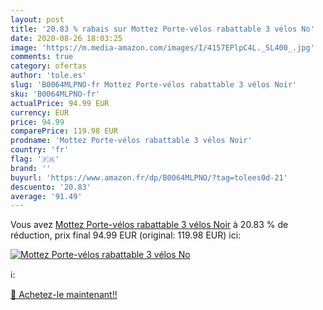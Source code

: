 ```yaml
---
layout: post
title: '20.83 % rabais sur Mottez Porte-vélos rabattable 3 vélos No'
date: 2020-08-26 18:03:25
image: 'https://m.media-amazon.com/images/I/4157EPlpC4L._SL400_.jpg'
comments: true
category: ofertas
author: 'tole.es'
slug: 'B0064MLPNO-fr Mottez Porte-vélos rabattable 3 vélos Noir'
sku: 'B0064MLPNO-fr'
actualPrice: 94.99 EUR
currency: EUR
price: 94.99
comparePrice: 119.98 EUR
prodname: 'Mottez Porte-vélos rabattable 3 vélos Noir'
country: 'fr'
flag: '🇫🇷'
brand: ''
buyurl: 'https://www.amazon.fr/dp/B0064MLPNO/?tag=tolees0d-21'
descuento: '20.83'
average: '91.49'
---
```


Vous avez [Mottez Porte-vélos rabattable 3 vélos Noir](https://www.amazon.fr/dp/B0064MLPNO/?tag=tolees0d-21)  à  20.83 % de réduction, prix final  94.99 EUR (original: 119.98 EUR) ici:

[![Mottez Porte-vélos rabattable 3 vélos No](https://m.media-amazon.com/images/I/4157EPlpC4L._SL400_.jpg)](https://www.amazon.fr/dp/B0064MLPNO/?tag=tolees0d-21)

ℹ️:


[🛒 Achetez-le maintenant!!](https://www.amazon.fr/dp/B0064MLPNO/?tag=tolees0d-21)
